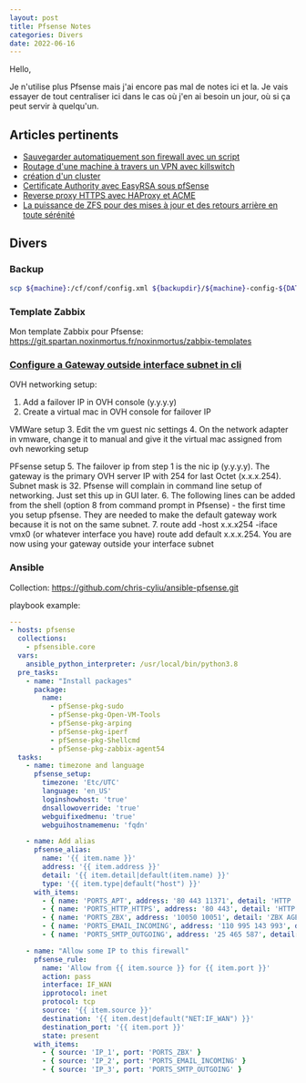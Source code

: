 ```yaml
---
layout: post
title: Pfsense Notes
categories: Divers
date: 2022-06-16
---
```


Hello,

Je n'utilise plus Pfsense mais j'ai encore pas mal de notes ici et la. Je vais essayer de tout centraliser ici dans le cas où j'en ai besoin un jour, où si ça peut servir à quelqu'un.

## Articles pertinents
- [Sauvegarder automatiquement son firewall avec un script](https://www.provya.net/?d=2021/06/29/09/37/53-pfsense-sauvegarder-automatiquement-son-firewall-avec-avec-un-script)
- [Routage d'une machine à travers un VPN avec killswitch](https://www.notarobot.fr/2020/10/03/pfsense-routage-dune-machine-a-travers-un-vpn-avec-killswitch/)
- [création d'un cluster](https://notamax.be/pfsense-creation-dun-cluster/)
- [Certificate Authority avec EasyRSA sous pfSense](https://notamax.be/certificate-authority-avec-easyrsa-et-implementation-sous-pfsense/)
- [Reverse proxy HTTPS avec HAProxy et ACME](https://www.it-connect.fr/pfsense-reverse-proxy-https-avec-haproxy-et-acme-lets-encrypt/)
- [La puissance de ZFS pour des mises à jour et des retours arrière en toute sérénité](https://www.provya.net/?d=2022/02/08/10/42/30-pfsense-la-puissance-de-zfs-pour-des-mises-a-jour-et-de-retours-arriere-en-toute-serenite)

## Divers

### Backup
```bash
scp ${machine}:/cf/conf/config.xml ${backupdir}/${machine}-config-${DATE_BKP}.xml
```

### Template Zabbix
Mon template Zabbix pour Pfsense: <https://git.spartan.noxinmortus.fr/noxinmortus/zabbix-templates>

### [Configure a Gateway outside interface subnet in cli](https://forum.netgate.com/topic/79563/pfsense-2-2-ovh-failoverip-gateway-outside-subnet/4)
OVH networking setup:
1. Add a failover IP in OVH console (y.y.y.y)
2. Create a virtual mac in OVH console for failover IP

VMWare setup
3. Edit the vm guest nic settings
4. On the network adapter in vmware, change it to manual and give it the virtual mac assigned from ovh neworking setup

PFsense setup
5. The failover ip from step 1 is the nic ip (y.y.y.y).  The gateway is the primary OVH server IP with 254 for last Octet (x.x.x.254).  Subnet mask is 32. Pfsense will complain in command line setup of networking.  Just set this up in GUI later.
6. The following lines can be added from the shell (option 8 from command prompt in Pfsense) - the first time you setup pfsense.  They are needed to make the default gateway work because it is not on the same subnet.
7. route add -host x.x.x254 -iface vmx0 (or whatever interface you have)
route add default x.x.x.254. You are now using your gateway outside your interface subnet

### Ansible
Collection: <https://github.com/chris-cyliu/ansible-pfsense.git>

playbook example:
```yaml
---
- hosts: pfsense
  collections:
    - pfsensible.core
  vars:
    ansible_python_interpreter: /usr/local/bin/python3.8
  pre_tasks:
    - name: "Install packages"
      package:
        name:
          - pfSense-pkg-sudo
          - pfSense-pkg-Open-VM-Tools
          - pfSense-pkg-arping
          - pfSense-pkg-iperf
          - pfSense-pkg-Shellcmd
          - pfSense-pkg-zabbix-agent54
  tasks:
    - name: timezone and language
      pfsense_setup:
        timezone: 'Etc/UTC'
        language: 'en_US'
        loginshowhost: 'true'
        dnsallowoverride: 'true'
        webguifixedmenu: 'true'
        webguihostnamemenu: 'fqdn'

    - name: Add alias
      pfsense_alias:
        name: '{{ item.name }}'
        address: '{{ item.address }}'
        detail: '{{ item.detail|default(item.name) }}'
        type: '{{ item.type|default("host") }}'
      with_items:
        - { name: 'PORTS_APT', address: '80 443 11371', detail: 'HTTP || HTTPS || HKP/GPG', type: 'port' }
        - { name: 'PORTS_HTTP_HTTPS', address: '80 443', detail: 'HTTP || HTTPS', type: 'port' }
        - { name: 'PORTS_ZBX', address: '10050 10051', detail: 'ZBX AGENT || ZBX PROXY', type: 'port' }
        - { name: 'PORTS_EMAIL_INCOMING', address: '110 995 143 993', detail: 'POP3 || POP3S || IMAP || IMAPS', type: 'port' }
        - { name: 'PORTS_SMTP_OUTGOING', address: '25 465 587', detail: 'SMTP || SMTP Auth || SMTPS secured', type: 'port' }

    - name: "Allow some IP to this firewall"
      pfsense_rule:
        name: 'Allow from {{ item.source }} for {{ item.port }}'
        action: pass
        interface: IF_WAN
        ipprotocol: inet
        protocol: tcp
        source: '{{ item.source }}'
        destination: '{{ item.dest|default("NET:IF_WAN") }}'
        destination_port: '{{ item.port }}'
        state: present
      with_items:
        - { source: 'IP_1', port: 'PORTS_ZBX' }
        - { source: 'IP_2', port: 'PORTS_EMAIL_INCOMING' }
        - { source: 'IP_3', port: 'PORTS_SMTP_OUTGOING' }
```
